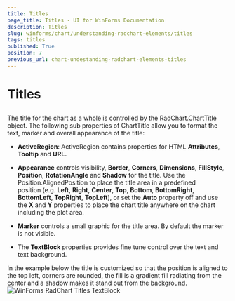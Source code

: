 ```yaml
---
title: Titles
page_title: Titles - UI for WinForms Documentation
description: Titles
slug: winforms/chart/understanding-radchart-elements/titles
tags: titles
published: True
position: 7
previous_url: chart-undestanding-radchart-elements-titles
---
```


# Titles



## 

The title for the chart as a whole is controlled by the RadChart.ChartTitle object. The following sub properties of ChartTitle allow you to format the text, marker and overall appearance of the title: 

* __ActiveRegion__: ActiveRegion contains properties for HTML __Attributes__, __Tooltip__ and __URL.__  


* __Appearance__ controls visibility, __Border__, __Corners__, __Dimensions__, __FillStyle__, __Position__, __RotationAngle__ and __Shadow__ for the title. Use the Position.AlignedPosition to place the title area in a predefined position (e.g. __Left__, __Right__, __Center__, __Top__, __Bottom__, __BottomRight__, __BottomLeft__, __TopRight__, __TopLeft__), or set the __Auto__ property off and use the __X__ and __Y__ properties to place the chart title anywhere on the chart including the plot area. 


* __Marker__ controls a small graphic for the title area. By default the marker is not visible. 


* The __TextBlock__ properties provides fine tune control over the text and text background.

In the example below the title is customized so that the position is aligned to the top left, corners are rounded, the fill is a gradient fill radiating from the center and a shadow makes it stand out from the background.![WinForms RadChart Titles TextBlock](images/chart-undestanding-radchart-elements-titles001.png)
